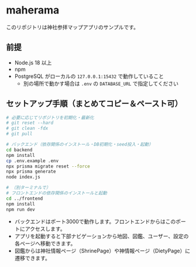# maherama

このリポジトリは神社参拝マップアプリのサンプルです。

## 前提
- Node.js 18 以上
- npm
- PostgreSQL がローカルの `127.0.0.1:15432` で動作していること
  - 別の場所で動かす場合は `.env` の `DATABASE_URL` で指定してください

## セットアップ手順（まとめてコピー＆ペースト可）

```bash
# 必要に応じてリポジトリを初期化・最新化
# git reset --hard
# git clean -fdx
# git pull

# バックエンド（依存関係のインストール・DB初期化・seed投入・起動）
cd backend
npm install
cp .env.example .env
npx prisma migrate reset --force
npx prisma generate
node index.js

# （別ターミナルで）
# フロントエンドの依存関係のインストールと起動
cd ../frontend
npm install
npm run dev
```

- バックエンドはポート3000で動作します。フロントエンドからはこのポートにアクセスします。
- アプリを起動すると下部ナビゲーションから地図、図鑑、ユーザー、設定の各ページへ移動できます。
- 図鑑からは神社情報ページ（ShrinePage）や神情報ページ（DietyPage）に遷移できます。
